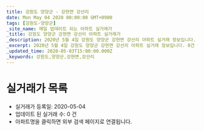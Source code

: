```yaml
---
title: 강원도 양양군 - 강현면 강선리
date: Mon May 04 2020 00:00:00 GMT+0900
tags: [강원도-양양군]
_site_name: 매일 업데이트 되는 아파트 실거래가
_title: 강원도 양양군 강현면 강선리 아파트 실거래가
_description: 2020년 5월 4일 강원도 양양군 강현면 강선리 아파트 실거래 정보입니다. 0건 아파트 정보가 있습니다.
_excerpt: 2020년 5월 4일 강원도 양양군 강현면 강선리 아파트 실거래 정보입니다. 0건 아파트 정보가 있습니다.
_updated_time: 2020-05-03T15:00:00.000Z
_keywords: 강원도,양양군,강현면,강선리
---
```






# 실거래가 목록
- 실거래가 등록일: 2020-05-04
- 업데이트 된 실거래 수: 0 건
- 아파트명을 클릭하면 외부 검색 페이지로 연결됩니다.




